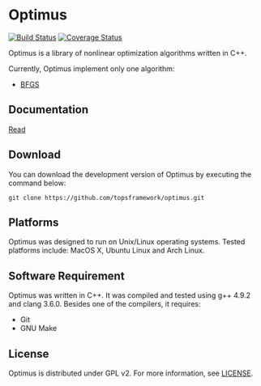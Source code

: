 # Optimus

[![Build Status](https://travis-ci.org/topsframework/optimus.svg)](https://travis-ci.org/topsframework/optimus)
[![Coverage Status](https://coveralls.io/repos/topsframework/optimus/badge.svg)](https://coveralls.io/r/topsframework/optimus)

Optimus is a library of nonlinear optimization algorithms written in C++.

Currently, Optimus implement only one algorithm:

* [BFGS](https://en.wikipedia.org/wiki/Broyden–Fletcher–Goldfarb–Shanno_algorithm)

## Documentation

[Read](http://topsframework.github.io/optimus/doc/api/)

## Download

You can download the development version of Optimus by executing the command below:

```
git clone https://github.com/topsframework/optimus.git
```

## Platforms

Optimus was designed to run on Unix/Linux operating systems. Tested platforms include: MacOS X, Ubuntu Linux and Arch Linux.

## Software Requirement

Optimus was written in C++. It was compiled and tested using g++ 4.9.2 and clang 3.6.0. Besides one of the compilers, it requires:

* Git
* GNU Make

## License

Optimus is distributed under GPL v2. For more information, see [LICENSE](https://github.com/topsframework/optimus/blob/master/LICENSE).